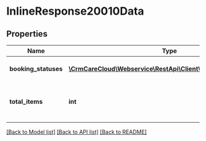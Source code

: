 # InlineResponse20010Data

## Properties
Name | Type | Description | Notes
------------ | ------------- | ------------- | -------------
**booking_statuses** | [**\CrmCareCloud\Webservice\RestApi\Client\Model\BookingStatus[]**](BookingStatus.md) | Collection of booking statuses. | [optional] 
**total_items** | **int** | The number of all found booking statuses. | [optional] 

[[Back to Model list]](../../README.md#documentation-for-models) [[Back to API list]](../../README.md#documentation-for-api-endpoints) [[Back to README]](../../README.md)

